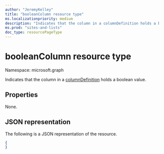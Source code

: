 ```yaml
---
author: "JeremyKelley"
title: "booleanColumn resource type"
ms.localizationpriority: medium
description: "Indicates that the column in a columnDefinition holds a boolean value."
ms.prod: "sites-and-lists"
doc_type: resourcePageType
---
```

# booleanColumn resource type

Namespace: microsoft.graph

Indicates that the column in a [columnDefinition](columndefinition.md) holds a boolean value.

## Properties

None.

## JSON representation

The following is a JSON representation of the resource.
<!-- { "blockType": "resource", "@odata.type": "microsoft.graph.booleanColumn" } -->

```json
{
}
```

<!-- {
  "type": "#page.annotation",
  "description": "",
  "keywords": "",
  "section": "documentation",
  "tocPath": "Resources/BooleanColumn"
} -->
